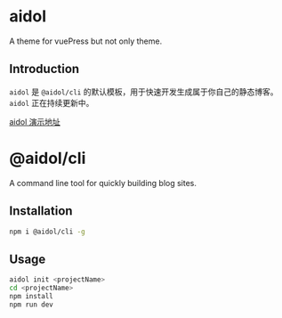 # aidol

A theme for vuePress but not only theme.

## Introduction

`aidol` 是 `@aidol/cli` 的默认模板，用于快速开发生成属于你自己的静态博客。`aidol` 正在持续更新中。

<a href="http://elenhong.gitee.io/aidol/" target="_blank">aidol 演示地址</a>

# @aidol/cli

A command line tool for quickly building blog sites.

## Installation

``` bash
npm i @aidol/cli -g
```

## Usage

``` bash
aidol init <projectName>
cd <projectName>
npm install
npm run dev
```

